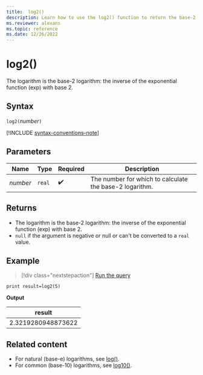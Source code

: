 ```yaml
---
title:  log2()
description: Learn how to use the log2() function to return the base-2 logarithm of the input.
ms.reviewer: alexans
ms.topic: reference
ms.date: 12/26/2022
---
```

# log2()

 The logarithm is the base-2 logarithm: the inverse of the exponential function (exp) with base 2.

## Syntax

`log2(`*number*`)`

[!INCLUDE [syntax-conventions-note](../../includes/syntax-conventions-note.md)]

## Parameters

| Name | Type | Required | Description |
|--|--|--|--|
|*number*| `real` |  :heavy_check_mark: | The number for which to calculate the base-2 logarithm.|

## Returns

* The logarithm is the base-2 logarithm: the inverse of the exponential function (exp) with base 2.
* `null` if the argument is negative or null or can't be converted to a `real` value.

## Example

> [!div class="nextstepaction"]
> <a href="https://dataexplorer.azure.com/clusters/help/databases/Samples?query=H4sIAAAAAAAAAysoyswrUShKLS7NKbHNyU830jDVBAAnF4/MFAAAAA==" target="_blank">Run the query</a>

```kusto
print result=log2(5)
```

**Output**

|result|
|--|
|2.3219280948873622|

## Related content

* For natural (base-e) logarithms, see [log()](log-function.md).
* For common (base-10) logarithms, see [log10()](log10-function.md).
